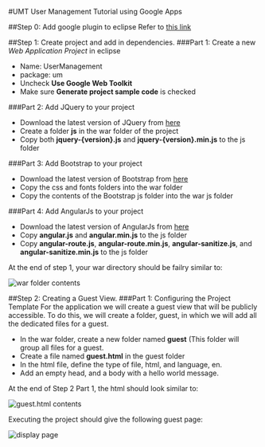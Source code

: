 #UMT
User Management Tutorial using Google Apps

##Step 0: Add google plugin to eclipse
Refer to [this link](https://developers.google.com/eclipse/docs/download)

##Step 1: Create project and add in dependencies.
###Part 1:	Create a new *Web Application Project* in eclipse
- Name: UserManagement
- package: um
- Uncheck **Use Google Web Toolkit**
- Make sure **Generate project sample code** is checked

###Part 2:	Add JQuery to your project
- Download the latest version of JQuery from [here](http://jquery.com/download/)
- Create a folder **js** in the war folder of the project
- Copy both **jquery-{version}.js** and **jquery-{version}.min.js** to the js folder

###Part 3:	Add Bootstrap to your project
- Download the latest version of Bootstrap from [here](http://getbootstrap.com/getting-started/)
- Copy the css and fonts folders into the war folder
- Copy the contents of the Bootstrap js folder into the war js folder

###Part 4:	Add AngularJs to your project
- Download the latest version of AngularJs from [here](https://angularjs.org)
- Copy **angular.js** and **angular.min.js** to the js folder
- Copy **angular-route.js**, **angular-route.min.js**, **angular-sanitize.js**, and **angular-sanitize.min.js** to the js folder
 
 At the end of step 1, your war directory should be failry similar to:

![war folder contents](http://i.imgur.com/CmbdcoX.png)

##Step 2: Creating a Guest View.
###Part 1:	Configuring the Project Template
For the application we will create a guest view that will be publicly accessible.  To do this, we will create a folder, guest, in which we will add all the dedicated files for a guest.
- In the war folder, create a new folder named **guest** (This folder will group all files for a guest.
- Create a file named **guest.html** in the guest folder
- In the html file, define the type of file, html, and language, en.
- Add an empty head, and a body with a hello world message.

At the end of Step 2 Part 1, the html should look similar to:

![guest.html contents](http://i.imgur.com/pVBn1le.png)

Executing the project should give the following guest page:

![display page](http://i.imgur.com/NIwXOd2.png)
 